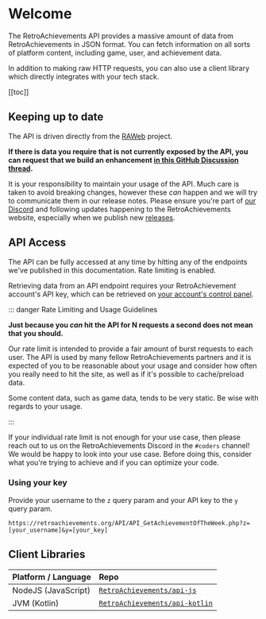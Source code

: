 # Welcome

The RetroAchievements API provides a massive amount of data from RetroAchievements in JSON format. You can fetch information on all sorts of platform content, including game, user, and achievement data.

In addition to making raw HTTP requests, you can also use a client library which directly integrates with your tech stack.

[[toc]]

## Keeping up to date

The API is driven directly from the [RAWeb](https://github.com/retroachievements/RAWeb) project.

**If there is data you require that is not currently exposed by the API, you can request that we build an enhancement [in this GitHub Discussion thread](https://github.com/RetroAchievements/RAWeb/discussions/2081).**

It is your responsibility to maintain your usage of the API. Much care is taken to avoid breaking changes, however these _can_ happen and we will try to communicate them in our release notes. Please ensure you're part of [our Discord](https://discord.gg/dq2E4hE) and following updates happening to the RetroAchievements website, especially when we publish new [releases](https://github.com/RetroAchievements/RAWeb/releases).

## API Access

The API can be fully accessed at any time by hitting any of the endpoints we've published in this documentation. Rate limiting is enabled.

Retrieving data from an API endpoint requires your RetroAchievement account's API key, which can be retrieved on [your account's control panel](https://retroachievements.org/controlpanel.php).

::: danger Rate Limiting and Usage Guidelines

**Just because you _can_ hit the API for N requests a second does not mean that you should.**

Our rate limit is intended to provide a fair amount of burst requests to each user. The API is used by many fellow RetroAchievements partners and it is expected of you to be reasonable about your usage and consider how often you really need to hit the site, as well as if it's possible to cache/preload data.

Some content data, such as game data, tends to be very static. Be wise with regards to your usage.

:::

If your individual rate limit is not enough for your use case, then please reach out to us on the RetroAchievements Discord in the `#coders` channel! We would be happy to look into your use case. Before doing this, consider what you're trying to achieve and if you can optimize your code.

### Using your key

Provide your username to the `z` query param and your API key to the `y` query param.

```
https://retroachievements.org/API/API_GetAchievementOfTheWeek.php?z=[your_username]&y=[your_key]
```

## Client Libraries

| Platform / Language | Repo                                                                              |
| :------------------ | :-------------------------------------------------------------------------------- |
| NodeJS (JavaScript) | [`RetroAchievements/api-js`](https://github.com/RetroAchievements/api-js)         |
| JVM (Kotlin)              | [`RetroAchievements/api-kotlin`](https://github.com/RetroAchievements/api-kotlin) |
